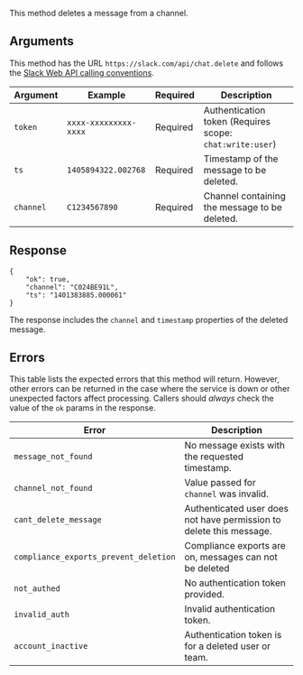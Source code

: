 This method deletes a message from a channel.

## Arguments

This method has the URL `https://slack.com/api/chat.delete` and follows the [Slack Web API calling conventions](/web#basics).

| Argument | Example | Required | Description |
| --- | --- | --- | --- |
| `token` | `xxxx-xxxxxxxxx-xxxx` | Required | Authentication token (Requires scope: `chat:write:user`) |
| `ts` | `1405894322.002768` | Required | Timestamp of the message to be deleted. |
| `channel` | `C1234567890` | Required | Channel containing the message to be deleted. |

## Response

```
{
    "ok": true,
    "channel": "C024BE91L",
    "ts": "1401383885.000061"
}
```

The response includes the `channel` and `timestamp` properties of the deleted message.

## Errors

This table lists the expected errors that this method will return. However, other errors can be returned in the case where the service is down or other unexpected factors affect processing. Callers should _always_ check the value of the `ok` params in the response.

| Error | Description |
| --- | --- |
| `message_not_found` | No message exists with the requested timestamp. |
| `channel_not_found` | Value passed for `channel` was invalid. |
| `cant_delete_message` | Authenticated user does not have permission to delete this message. |
| `compliance_exports_prevent_deletion` | Compliance exports are on, messages can not be deleted |
| `not_authed` | No authentication token provided. |
| `invalid_auth` | Invalid authentication token. |
| `account_inactive` | Authentication token is for a deleted user or team. |

